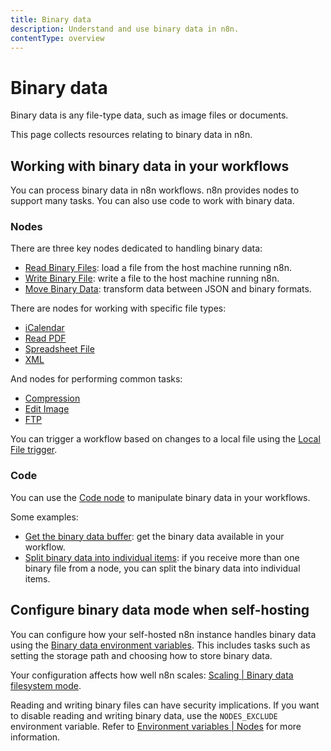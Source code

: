 ```yaml
---
title: Binary data
description: Understand and use binary data in n8n.
contentType: overview
---
```


# Binary data

Binary data is any file-type data, such as image files or documents.

This page collects resources relating to binary data in n8n.

## Working with binary data in your workflows

You can process binary data in n8n workflows. n8n provides nodes to support many tasks. You can also use code to work with binary data. 

### Nodes

There are three key nodes dedicated to handling binary data:

* [Read Binary Files](/integrations/builtin/core-nodes/n8n-nodes-base.readbinaryfiles/): load a file from the host machine running n8n.
* [Write Binary File](/integrations/builtin/core-nodes/n8n-nodes-base.writebinaryfile/): write a file to the host machine running n8n.
* [Move Binary Data](/integrations/builtin/core-nodes/n8n-nodes-base.movebinarydata/): transform data between JSON and binary formats.

There are nodes for working with specific file types:

* [iCalendar](/integrations/builtin/core-nodes/n8n-nodes-base.ical/)
* [Read PDF](/integrations/builtin/core-nodes/n8n-nodes-base.readpdf/)
* [Spreadsheet File](/integrations/builtin/core-nodes/n8n-nodes-base.spreadsheetfile/)
* [XML](/integrations/builtin/core-nodes/n8n-nodes-base.xml/)

And nodes for performing common tasks:

* [Compression](/integrations/builtin/core-nodes/n8n-nodes-base.compression/)
* [Edit Image](/integrations/builtin/core-nodes/n8n-nodes-base.editimage/)
* [FTP](/integrations/builtin/core-nodes/n8n-nodes-base.ftp/)

You can trigger a workflow based on changes to a local file using the [Local File trigger](/integrations/builtin/core-nodes/n8n-nodes-base.localfiletrigger/).

### Code

You can use the [Code node](/code-examples/javascript-functions/code-node/) to manipulate binary data in your workflows.

Some examples:

* [Get the binary data buffer](/code-examples/javascript-functions/get-binary-data-buffer/): get the binary data available in your workflow.
* [Split binary data into individual items](/code-examples/javascript-functions/split-binary-file-data/): if you receive more than one binary file from a node, you can split the binary data into individual items.

## Configure binary data mode when self-hosting

You can configure how your self-hosted n8n instance handles binary data using the [Binary data environment variables](/hosting/environment-variables/environment-variables/#binary-data). This includes tasks such as setting the storage path and choosing how to store binary data.

Your configuration affects how well n8n scales: [Scaling | Binary data filesystem mode](/hosting/scaling/binary-data/).

Reading and writing binary files can have security implications. If you want to disable reading and writing binary data, use the `NODES_EXCLUDE` environment variable. Refer to [Environment variables | Nodes](https://docs.n8n.io/hosting/environment-variables/environment-variables/#nodes) for more information.
